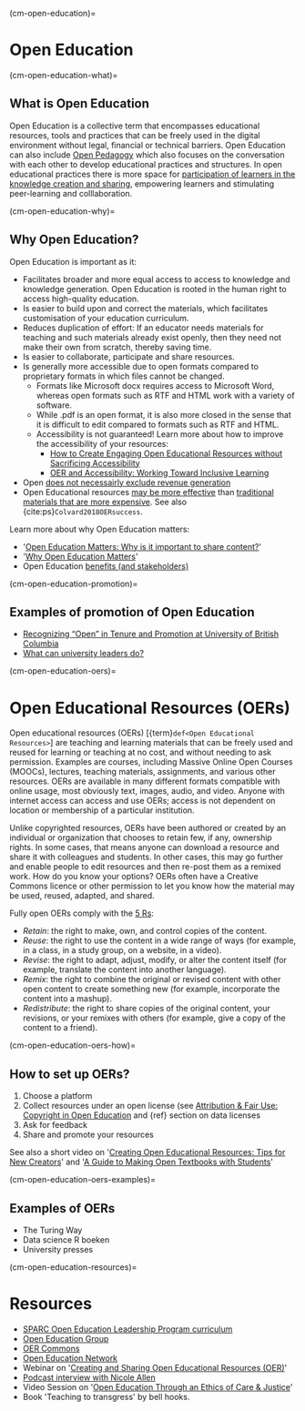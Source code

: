 (cm-open-education)=
# Open Education 

(cm-open-education-what)=
## What is Open Education
Open Education is a collective term that encompasses educational resources, tools and practices that can be freely used in the digital environment without legal, financial or technical barriers. 
Open Education can also include [Open Pedagogy](http://openpedagogy.org/open-pedagogy/) which also focuses on the conversation with each other to develop educational practices and structures. 
In open educational practices there is more space for [participation of learners in the knowledge creation and sharing](https://opencontent.org/blog/archives/2975), empowering learners and stimulating peer-learning and colllaboration.  

(cm-open-education-why)=
## Why Open Education?

Open Education is important as it:

- Facilitates broader and more equal access to access to knowledge and knowledge generation.
Open Education is rooted in the human right to access high-quality education.
- Is easier to build upon and correct the materials, which facilitates customisation of your education curriculum.
- Reduces duplication of effort: If an educator needs materials for teaching and such materials already exist openly, then they need not make their own from scratch, thereby saving time.
- Is easier to collaborate, participate and share resources.
- Is generally more accessible due to open formats compared to proprietary formats in which files cannot be changed. 
    - Formats like Microsoft docx requires access to Microsoft Word, whereas open formats such as RTF and HTML work with a variety of software. 
    - While .pdf is an open format, it is also more closed in the sense that it is difficult to edit compared to formats such as RTF and HTML. 
    - Accessibility is not guaranteed! 
Learn more about how to improve the accessibility of your resources: 
        - [How to Create Engaging Open Educational Resources without Sacrificing Accessibility](https://www.youtube.com/watch?v=UtOCI5TqtQI)
        - [OER and Accessibility: Working Toward Inclusive Learning](https://sparcopen.org/news/2018/oer-accessibility-working-toward-inclusive-learning/)
- Open [does not necessairly exclude revenue generation](https://edscoop.com/how-traditional-textbook-publishers-can-do-well-by-the-oer-community/)
- Open Educational resources [may be more effective](http://openedgroup.org/review) than [traditional materials that are more expensive](https://www.huffpost.com/entry/college-textbooks-do-you_b_8261086). 
See also {cite:ps}`Colvard2018OERsuccess`. 

Learn more about why Open Education matters: 
- '[Open Education Matters: Why is it important to share content?](https://www.youtube.com/watch?v=dTNnxPcY49Q)' 
- '[Why Open Education Matters](https://www.youtube.com/watch?v=gJWbVt2Nc-I&list=PL741678F352148469)'
- Open Education [benefits (and stakeholders)](https://openeducationalresources.pbworks.com/w/page/24838012/Stakeholders%20and%20benefits)

(cm-open-education-promotion)=
## Examples of promotion of Open Education
- [Recognizing “Open” in Tenure and Promotion at University of British Columbia](https://sparcopen.org/news/2017/recognizing-open-tenure-promotion-ubc/) 
- [What can university leaders do?](https://sparcopen.org/events/sparc-more-2016/what-university-leaders-can-do-to-promote-open-and-how-librarians-might-help/)


(cm-open-education-oers)=
# Open Educational Resources (OERs)

Open educational resources (OERs) [{term}`def<Open Educational Resources>`] are teaching and learning materials that can be freely used and reused for learning or teaching at no cost, and without needing to ask permission. Examples are courses, including Massive Online Open Courses (MOOCs), lectures, teaching materials, assignments, and various other resources. OERs are available in many different formats compatible with online usage, most obviously text, images, audio, and video. Anyone with internet access can access and use OERs; access is not dependent on location or membership of a particular institution.

Unlike copyrighted resources, OERs have been authored or created by an individual or organization that chooses to retain few, if any, ownership rights. In some cases, that means anyone can download a resource and share it with colleagues and students. In other cases, this may go further and enable people to edit resources and then re-post them as a remixed work. How do you know your options? OERs often have a Creative Commons licence or other permission to let you know how the material may be used, reused, adapted, and shared.

Fully open OERs comply with the [5 Rs](http://opencontent.org/definition/):

- _Retain_: the right to make, own, and control copies of the content.
- _Reuse_: the right to use the content in a wide range of ways (for example, in a class, in a study group, on a website, in a video).
- _Revise_: the right to adapt, adjust, modify, or alter the content itself (for example, translate the content into another language).
- _Remix_: the right to combine the original or revised content with other open content to create something new (for example, incorporate the content into a mashup).
- _Redistribute_: the right to share copies of the original content, your revisions, or your remixes with others (for example, give a copy of the content to a friend).

(cm-open-education-oers-how)=
## How to set up OERs? 

1. Choose a platform
2. Collect resources under an open license (see [Attribution & Fair Use: Copyright in Open Education](https://www.youtube.com/watch?v=jGTUHdadqJU) and {ref} section on data licenses<rr-licensing-data>
3. Ask for feedback
4. Share and promote your resources

See also a short video on '[Creating Open Educational Resources: Tips for New Creators](https://www.youtube.com/watch?v=DV-HiWtMq1U)' and '[A Guide to Making Open Textbooks with Students](https://press.rebus.community/makingopentextbookswithstudents/)'

(cm-open-education-oers-examples)=
## Examples of OERs
- The Turing Way
- Data science R boeken
- University presses

(cm-open-education-resources)=
# Resources
- [SPARC Open Education Leadership Program curriculum](https://sparcopen.org/our-work/open-education-leadership-program/curriculum/)
- [Open Education Group](https://openedgroup.org/)
- [OER Commons](https://www.oercommons.org/)
- [Open Education Network](https://open.umn.edu/oen/)
- Webinar on '[Creating and Sharing Open Educational Resources (OER)](https://www.youtube.com/watch?v=6JgoUbED4rM)'
- [Podcast interview with Nicole Allen](https://leadinglinespod.com/episodes/episode-029-nicole-allen/)
- Video Session on '[Open Education Through an Ethics of Care & Justice](https://www.youtube.com/watch?v=i74KEAJnoPY)'
- Book 'Teaching to transgress' by bell hooks. 
